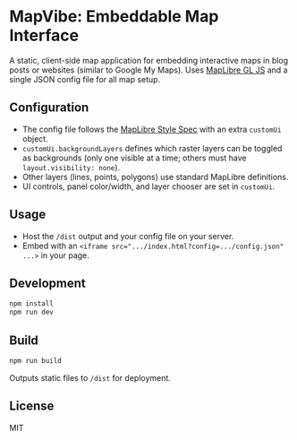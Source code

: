 # MapVibe: Embeddable Map Interface

A static, client-side map application for embedding interactive maps in blog posts or websites (similar to Google My Maps). Uses [MapLibre GL JS](https://maplibre.org/) and a single JSON config file for all map setup.

## Configuration

- The config file follows the [MapLibre Style Spec](https://maplibre.org/maplibre-gl-js-docs/style-spec/) with an extra `customUi` object.
- `customUi.backgroundLayers` defines which raster layers can be toggled as backgrounds (only one visible at a time; others must have `layout.visibility: none`).
- Other layers (lines, points, polygons) use standard MapLibre definitions.
- UI controls, panel color/width, and layer chooser are set in `customUi`.

## Usage

- Host the `/dist` output and your config file on your server.
- Embed with an `<iframe src=".../index.html?config=.../config.json" ...>` in your page.

## Development

```bash
npm install
npm run dev
```

## Build

```bash
npm run build
```

Outputs static files to `/dist` for deployment.

## License
MIT